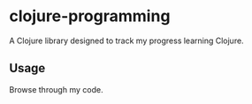 # clojure-programming

A Clojure library designed to track my progress learning Clojure.

## Usage

Browse through my code.
